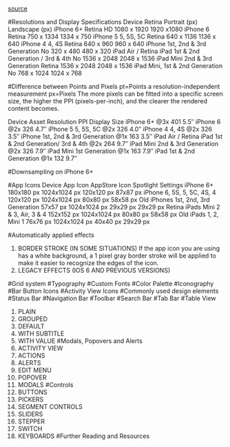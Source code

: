[source](http://iosdesign.ivomynttinen.com/)


#Resolutions and Display Specifications
Device  Retina  Portrait (px) Landscape (px)
iPhone 6+ Retina HD 1080 x 1920 1920 x1080
iPhone 6  Retina  750 x 1334  1334 x 750
iPhone 5
5, 5S, 5C
Retina  640 x 1136  1136 x 640
iPhone 4
4, 4S
Retina  640 x 960 960 x 640
iPhone
1st, 2nd & 3rd Generation
No  320 x 480 480 x 320
iPad Air / Retina iPad
1st & 2nd Generation / 3rd & 4th
No  1536 x 2048 2048 x 1536
iPad Mini
2nd & 3rd Generation
Retina  1536 x 2048 2048 x 1536
iPad
Mini, 1st & 2nd Generation
No  768 x 1024  1024 x 768

#Difference between Points and Pixels
pt=Points  a resolution-independent measurement
px=Pixels  The more pixels can be fitted into a specific screen size, the higher the PPI (pixels-per-inch), and the clearer the rendered content becomes.


Device  Asset Resolution  PPI Display Size
iPhone 6+ @3x 401 5.5″
iPhone 6  @2x 326 4.7″
iPhone 5
5, 5S, 5C
@2x 326 4.0″
iPhone 4
4, 4S
@2x 326 3.5″
iPhone
1st, 2nd & 3rd Generation
@1x 163 3.5″
iPad Air / Retina iPad
1st & 2nd Generation/ 3rd & 4th
@2x 264 9.7″
iPad Mini
2nd & 3rd Generation
@2x 326 7.9″
iPad Mini
1st Generation
@1x 163 7.9″
iPad
1st & 2nd Generation
@1x 132 9.7″

#Downsampling on iPhone 6+

#App Icons
Device  App Icon  AppStore Icon Spotlight Settings
iPhone 6+ 180x180 px  1024x1024 px  120x120 px  87x87 px
iPhone
6, 5S, 5, 5C, 4S, 4
120x120 px  1024x1024 px  80x80 px  58x58 px
Old iPhones
1st, 2nd, 3rd Generation
57x57 px  1024x1024 px  29x29 px  29x29 px
Retina iPads
Mini 2 & 3, Air, 3 & 4
152x152 px  1024x1024 px  80x80 px  58x58 px
Old iPads
1, 2, Mini 1
76x76 px  1024x1024 px  40x40 px  29x29 px

#Automatically applied effects
1. BORDER STROKE (IN SOME SITUATIONS)
If the app icon you are using has a white background, a 1 pixel gray border stroke will be applied to make it easier to recognize the edges of the icon.
2. LEGACY EFFECTS (IOS 6 AND PREVIOUS VERSIONS)

#Grid system
#Typography
#Custom Fonts
#Color Palette
#Iconography
#Bar Button Icons
#Activity View Icons
#Commonly used design elements
#Status Bar
#Navigation Bar
#Toolbar
#Search Bar
#Tab Bar
#Table View
1. PLAIN
2. GROUPED
3. DEFAULT
4. WITH SUBTITLE
5. WITH VALUE
#Modals, Popovers and Alerts
1. ACTIVITY VIEW
2. ACTIONS
3. ALERTS
4. EDIT MENU
5. POPOVER
6. MODALS
#Controls
1. BUTTONS
2. PICKERS
3. SEGMENT CONTROLS
4. SLIDERS
5. STEPPER
6. SWITCH
7. KEYBOARDS
#Further Reading and Resources

